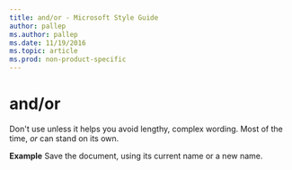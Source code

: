 ```yaml
---
title: and/or - Microsoft Style Guide
author: pallep
ms.author: pallep
ms.date: 11/19/2016
ms.topic: article
ms.prod: non-product-specific
---
```


# and/or

Don't use unless it helps you avoid lengthy, complex wording. Most of the time, *or* can stand on its own.

**Example** Save the document, using its current name or a new name. 
